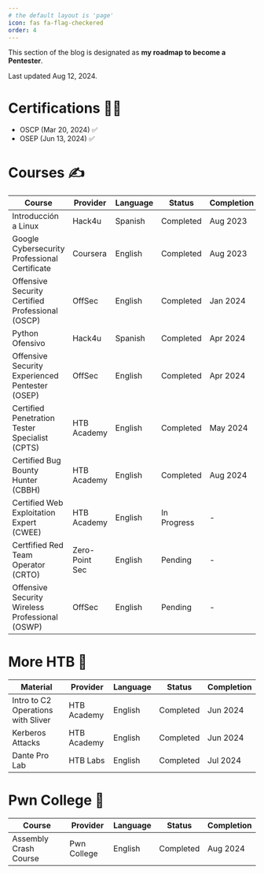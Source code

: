 ```yaml
---
# the default layout is 'page'
icon: fas fa-flag-checkered
order: 4
---
```

This section of the blog is designated as **my roadmap to become a Pentester**.

Last updated Aug 12, 2024.

# Certifications 👨‍🎓

* OSCP (Mar 20, 2024) ✅
* OSEP (Jun 13, 2024) ✅

# Courses ✍️

| Course                                                 | Provider       | Language | Status       | Completion |
|--------------------------------------------------------|----------------|----------|--------------|------------|
| Introducción a Linux                                   | Hack4u         | Spanish  | Completed    | Aug 2023   |
| Google Cybersecurity Professional Certificate          | Coursera       | English  | Completed    | Aug 2023   |
| Offensive Security Certified Professional (OSCP)       | OffSec         | English  | Completed    | Jan 2024   |
| Python Ofensivo                                        | Hack4u         | Spanish  | Completed    | Apr 2024   |
| Offensive Security Experienced Pentester (OSEP)        | OffSec         | English  | Completed    | Apr 2024   |
| Certified Penetration Tester Specialist (CPTS)         | HTB Academy    | English  | Completed    | May 2024   |
| Certified Bug Bounty Hunter (CBBH)                     | HTB Academy    | English  | Completed    | Aug 2024   |
| Certified Web Exploitation Expert (CWEE)               | HTB Academy    | English  | In Progress  | -          |
| Certfified Red Team Operator (CRTO)                    | Zero-Point Sec | English  | Pending      | -          |
| Offensive Security Wireless Professional (OSWP)        | OffSec         | English  | Pending      | -          |

# More HTB 💚

| Material                                               | Provider       | Language | Status       | Completion |
|--------------------------------------------------------|----------------|----------|--------------|------------|
| Intro to C2 Operations with Sliver                     | HTB Academy    | English  | Completed    | Jun 2024   |
| Kerberos Attacks                                       | HTB Academy    | English  | Completed    | Jun 2024   |
| Dante Pro Lab                                          | HTB Labs       | English  | Completed    | Jul 2024   |

# Pwn College 🥷

| Course                                                 | Provider       | Language | Status       | Completion |
|--------------------------------------------------------|----------------|----------|--------------|------------|
| Assembly Crash Course                                  | Pwn College    | English  | Completed    | Aug 2024   |
